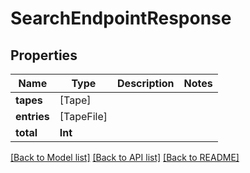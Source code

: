 # SearchEndpointResponse

## Properties

Name | Type | Description | Notes
------------ | ------------- | ------------- | -------------
**tapes** | [Tape] |  | 
**entries** | [TapeFile] |  | 
**total** | **Int** |  | 

[[Back to Model list]](../README.md#documentation-for-models) [[Back to API list]](../README.md#documentation-for-api-endpoints) [[Back to README]](../README.md)


